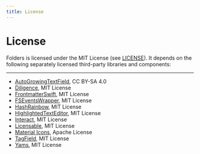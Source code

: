 ```yaml
---
title: License
---
```


# License

Folders is licensed under the MIT License (see [LICENSE](https://github.com/inseven/folders/blob/main/LICENSE)). It depends on the following separately licensed third-party libraries and components:

---

- [AutoGrowingTextField](https://christiantietze.de/posts/2020/02/auto-growing-nstextfield/), CC BY-SA 4.0
- [Diligence](https://github.com/inseven/diligence), MIT License
- [FrontmatterSwift](https://github.com/jbmorley/FrontmatterSwift), MIT License
- [FSEventsWrapper](https://github.com/Frizlab/FSEventsWrapper), MIT License
- [HashRainbow](https://github.com/saramah/HashRainbow), MIT License
- [HighlightedTextEditor](https://github.com/kyle-n/HighlightedTextEditor/), MIT License
- [Interact](https://github.com/inseven/interact), MIT License
- [Licensable](https://github.com/inseven/licensable), MIT License
- [Material Icons](https://github.com/google/material-design-icons), Apache License
- [TagField](https://github.com/jbmorley/TagField), MIT License
- [Yams](https://github.com/jpsim/Yams), MIT License
